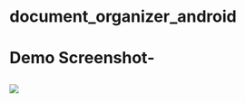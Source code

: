 # document_organizer_android
# Demo Screenshot-
##
![](https://github.com/MohammadFahadAlam/My-Document-Organizer/blob/main/sc/sc1.png)
